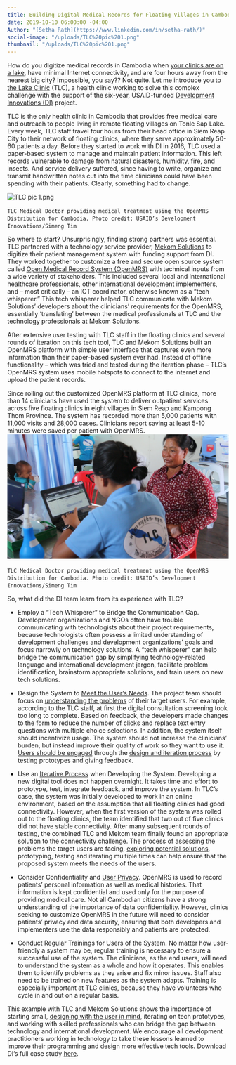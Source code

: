 ```yaml
---
title: Building Digital Medical Records for Floating Villages in Cambodia
date: 2019-10-10 06:00:00 -04:00
Author: "[Setha Rath](https://www.linkedin.com/in/setha-rath/)"
social-image: "/uploads/TLC%20pic%201.png"
thumbnail: "/uploads/TLC%20pic%201.png"
---
```


How do you digitize medical records in Cambodia when [your clinics are on a lake](https://www.youtube.com/watch?v=5DRZBiE6BTE), have minimal Internet connectivity, and are four hours away from the nearest big city? Impossible, you say?? Not quite. Let me introduce you to [the Lake Clinic](https://www.lakeclinic.org/) (TLC), a health clinic working to solve this complex challenge with the support of the six-year, USAID-funded [Development Innovations (DI)](https://www.development-innovations.org) project.

TLC is the only health clinic in Cambodia that provides free medical care and outreach to people living in remote floating villages on Tonle Sap Lake. Every week, TLC staff travel four hours from their head office in Siem Reap City to their network of floating clinics, where they serve approximately 50-60 patients a day. Before they started to work with DI in 2016, TLC used a paper-based system to manage and maintain patient information. This left records vulnerable to damage from natural disasters, humidity, fire, and insects. And service delivery suffered, since having to write, organize and transmit handwritten notes cut into the time clinicians could have been spending with their patients. Clearly, something had to change.

<!--more-->

![TLC pic 1.png](/uploads/TLC%20pic%201.png)

`TLC Medical Doctor providing medical treatment using the OpenMRS Distribution for Cambodia. Photo credit: USAID’s Development Innovations/Simeng Tim`

So where to start? Unsurprisingly, finding strong partners was essential. TLC partnered with a technology service provider, [Mekom Solutions](https://mekomsolutions.com/) to digitize their patient management system with funding support from DI. They worked together to customize a free and secure open source system called [Open Medical Record System (OpenMRS)](https://openmrs.org/) with technical inputs from a wide variety of stakeholders. This included several local and international healthcare professionals, other international development implementers, and – most critically – an ICT coordinator, otherwise known as a “tech whisperer.” This tech whisperer helped TLC communicate with Mekom Solutions’ developers about the clinicians’ requirements for the OpenMRS, essentially ‘translating’ between the medical professionals at TLC and the technology professionals at Mekom Solutions.

After extensive user testing with TLC staff in the floating clinics and several rounds of iteration on this tech tool, TLC and Mekom Solutions built an OpenMRS platform with simple user interface that captures even more information than their paper-based system ever had. Instead of offline functionality – which was tried and tested during the iteration phase – TLC’s OpenMRS system uses mobile hotspots to connect to the internet and upload the patient records.

Since rolling out the customized OpenMRS platform at TLC clinics, more than 14 clinicians have used the system to deliver outpatient services across five floating clinics in eight villages in Siem Reap and Kampong Thom Province. The system has recorded more than 5,000 patients with 11,000 visits and 28,000 cases.  Clinicians report saving at least 5-10 minutes were saved per patient with OpenMRS.![TLC pic 2.png](/uploads/TLC%20pic%202.png)

`TLC Medical Doctor providing medical treatment using the OpenMRS Distribution for Cambodia. Photo credit: USAID’s Development Innovations/Simeng Tim`

So, what did the DI team learn from its experience with TLC?

* Employ a “Tech Whisperer” to Bridge the Communication Gap. Development organizations and NGOs often have trouble communicating with technologists about their project requirements, because technologists often possess a limited understanding of development challenges and development organizations’ goals and focus narrowly on technology solutions. A “tech whisperer” can help bridge the communication gap by simplifying technology-related language and international development jargon, facilitate problem identification, brainstorm appropriate solutions, and train users on new tech solutions.

* Design the System to [Meet the User’s Needs](https://dai-global-digital.com/5-tips-for-doing-international-design-research.html).  The project team should focus on [understanding the problems](https://dai-global-digital.com/app-ui.html) of their target users. For example, according to the TLC staff, at first the digital consultation screening took too long to complete. Based on feedback, the developers made changes to the form to reduce the number of clicks and replace text entry questions with multiple choice selections. In addition, the system itself should incentivize usage. The system should not increase the clinicians’ burden, but instead improve their quality of work so they want to use it. [Users should be engaged](https://dai-global-digital.com/nobody-cares-what-tech-you-use.html) through the [design and iteration process](https://www.development-innovations.org/blog/tips-tricks-design/) by testing prototypes and giving feedback.

* Use an [Iterative Process](https://dai-global-digital.com/cambodia-second-chance-fund.html) when Developing the System. Developing a new digital tool does not happen overnight. It takes time and effort to prototype, test, integrate feedback, and improve the system. In TLC’s case, the system was initially developed to work in an online environment, based on the assumption that all floating clinics had good connectivity. However, when the first version of the system was rolled out to the floating clinics, the team identified that two out of five clinics did not have stable connectivity. After many subsequent rounds of testing, the combined TLC and Mekom team finally found an appropriate solution to the connectivity challenge. The process of assessing the problems the target users are facing, [exploring potential solutions](https://dai-global-digital.com/lean-design-for-development-a-practical-approach-to-human-centered-design.html), prototyping, testing and iterating multiple times can help ensure that the proposed system meets the needs of the users.

* Consider Confidentiality and [User Privacy](https://dai-global-digital.com/beyond-good-intentions-a-human-centred-approach-to-privacy-rights.html). OpenMRS is used to record patients’ personal information as well as medical histories. That information is kept confidential and used only for the purpose of providing medical care. Not all Cambodian citizens have a strong understanding of the importance of data confidentiality. However, clinics seeking to customize OpenMRS in the future will need to consider patients’ privacy and data security, ensuring that both developers and implementers use the data responsibly and patients are protected.

* Conduct Regular Trainings for Users of the System. No matter how user-friendly a system may be, regular training is necessary to ensure a successful use of the system. The clinicians, as the end users, will need to understand the system as a whole and how it operates. This enables them to identify problems as they arise and fix minor issues. Staff also need to be trained on new features as the system adapts.  Training is especially important at TLC clinics, because they have volunteers who cycle in and out on a regular basis.

This example with TLC and Mekom Solutions shows the importance of starting small, [designing with the user in mind](https://www.development-innovations.org/blog/why-do-we-care-about-user-research/), iterating on tech prototypes, and working with skilled professionals who can bridge the gap between technology and international development. We encourage all development practitioners working in technology to take these lessons learned to improve their programming and design more effective tech tools. Download DI’s full case study [here](https://www.development-innovations.org/wp-content/uploads/2019/09/TLC-Case-Study.pdf).